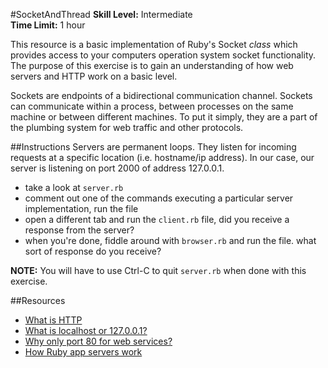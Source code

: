 #SocketAndThread
__Skill Level:__ Intermediate  
__Time Limit:__ 1 hour   

This resource is a basic implementation of Ruby's Socket _class_ which provides access to your computers operation system socket functionality. The purpose of this exercise is to gain an understanding of how web servers and HTTP work on a basic level.

Sockets are endpoints of a bidirectional communication channel. Sockets can communicate within a process, between processes on the same machine or between different machines. To put it simply, they are a part of the plumbing system for web traffic and other protocols. 

##Instructions
Servers are permanent loops. They listen for incoming requests at a specific location (i.e. hostname/ip address). In our case, our server is listening on port 2000 of address 127.0.0.1.

- take a look at `server.rb`  
- comment out one of the commands executing a particular server implementation, run the file  
- open a different tab and run the `client.rb` file, did you receive a response from the server?    
- when you're done, fiddle around with `browser.rb` and run the file. what sort of response do you receive?  

__NOTE:__ You will have to use Ctrl-C to quit `server.rb` when done with this exercise.

##Resources
- [What is HTTP](https://en.wikipedia.org/wiki/Hypertext_Transfer_Protocol)  
- [What is localhost or 127.0.0.1?](https://en.wikipedia.org/wiki/Localhost)   
- [Why only port 80 for web services?](https://networkengineering.stackexchange.com/questions/1976/why-only-port-80-for-web-services)   
- [How Ruby app servers work](http://www.rubyraptor.org/how-we-made-raptor-up-to-4x-faster-than-unicorn-and-up-to-2x-faster-than-puma-torquebox/)   
